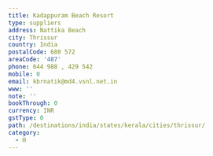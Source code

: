```yaml
---
title: Kadappuram Beach Resort
type: suppliers
address: Nattika Beach
city: Thrissur
country: India
postalCode: 680 572
areaCode: '487'
phone: 644 988 , 429 542
mobile: 0
email: kbrnatik@md4.vsnl.net.in
www: ''
note: ''
bookThrough: 0
currency: INR
gstType: 0
path: /destinations/india/states/kerala/cities/thrissur/
category:
  - H
---
```


